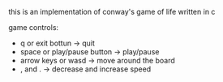 this is an implementation of conway's game of life written in c

game controls:
* q or exit bottun -> quit
* space or play/pause button -> play/pause
* arrow keys or wasd -> move around the board
* , and . -> decrease and increase speed
